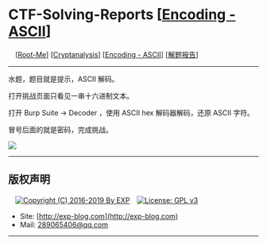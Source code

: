# CTF-Solving-Reports [[Encoding - ASCII](http://exp-blog.com/2019/01/13/pid-2872/)]
　[[Root-Me](https://www.root-me.org/)] [[Cryptanalysis](https://www.root-me.org/en/Challenges/Cryptanalysis/)] [[Encoding - ASCII](https://www.root-me.org/en/Challenges/Cryptanalysis/Encoding-ASCII)] [[解题报告](http://exp-blog.com/2019/01/13/pid-2872/)]

------

水题，题目就是提示，ASCII 解码。

打开挑战页面只看见一串十六进制文本。

打开 Burp Suite -> Decoder ，使用 ASCII hex 解码器解码，还原 ASCII 字符。

冒号后面的就是密码，完成挑战。

![](https://github.com/lyy289065406/CTF-Solving-Reports/blob/master/rootme/Cryptanalysis/%5B01%5D%20%5B5P%5D%20Encoding%20-%20ASCII/imgs/01.png)

------

## 版权声明

　[![Copyright (C) 2016-2019 By EXP](https://img.shields.io/badge/Copyright%20(C)-2006~2019%20By%20EXP-blue.svg)](http://exp-blog.com)　[![License: GPL v3](https://img.shields.io/badge/License-GPL%20v3-blue.svg)](https://www.gnu.org/licenses/gpl-3.0)
  

- Site: [http://exp-blog.com](http://exp-blog.com) 
- Mail: <a href="mailto:289065406@qq.com?subject=[EXP's Github]%20Your%20Question%20（请写下您的疑问）&amp;body=What%20can%20I%20help%20you?%20（需要我提供什么帮助吗？）">289065406@qq.com</a>


------
